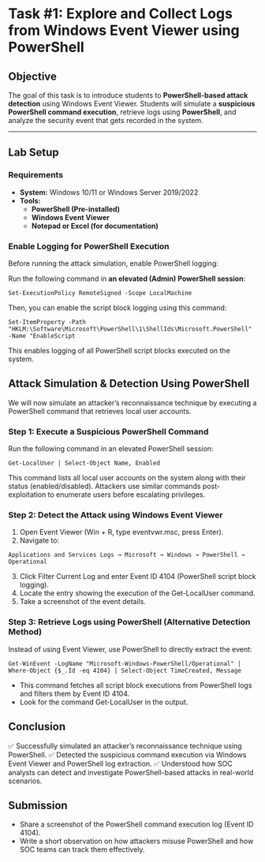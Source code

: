 # **Task #1: Explore and Collect Logs from Windows Event Viewer using PowerShell**

## **Objective**
The goal of this task is to introduce students to **PowerShell-based attack detection** using Windows Event Viewer. Students will simulate a **suspicious PowerShell command execution**, retrieve logs using **PowerShell**, and analyze the security event that gets recorded in the system.

---

## **Lab Setup**
### **Requirements**
- **System:** Windows 10/11 or Windows Server 2019/2022  
- **Tools:**  
  - **PowerShell (Pre-installed)**
  - **Windows Event Viewer**
  - **Notepad or Excel (for documentation)**  

### **Enable Logging for PowerShell Execution**
Before running the attack simulation, enable PowerShell logging:  

Run the following command in **an elevated (Admin) PowerShell session**:  
```
Set-ExecutionPolicy RemoteSigned -Scope LocalMachine
```
Then, you can enable the script block logging using this command:

```
Set-ItemProperty -Path "HKLM:\Software\Microsoft\PowerShell\1\ShellIds\Microsoft.PowerShell" -Name "EnableScript
```
This enables logging of all PowerShell script blocks executed on the system.

## Attack Simulation & Detection Using PowerShell
We will now simulate an attacker’s reconnaissance technique by executing a PowerShell command that retrieves local user accounts.

### Step 1: Execute a Suspicious PowerShell Command
Run the following command in an elevated PowerShell session:

```
Get-LocalUser | Select-Object Name, Enabled
```
This command lists all local user accounts on the system along with their status (enabled/disabled).
Attackers use similar commands post-exploitation to enumerate users before escalating privileges.
### Step 2: Detect the Attack using Windows Event Viewer
1. Open Event Viewer (Win + R, type eventvwr.msc, press Enter).
2. Navigate to:
```
Applications and Services Logs → Microsoft → Windows → PowerShell → Operational
```
3. Click Filter Current Log and enter Event ID 4104 (PowerShell script block logging).
4. Locate the entry showing the execution of the Get-LocalUser command.
5. Take a screenshot of the event details.

### Step 3: Retrieve Logs using PowerShell (Alternative Detection Method)
Instead of using Event Viewer, use PowerShell to directly extract the event:

```
Get-WinEvent -LogName "Microsoft-Windows-PowerShell/Operational" | Where-Object {$_.Id -eq 4104} | Select-Object TimeCreated, Message
```
- This command fetches all script block executions from PowerShell logs and filters them by Event ID 4104.
- Look for the command Get-LocalUser in the output.

## Conclusion
✅ Successfully simulated an attacker’s reconnaissance technique using PowerShell.
✅ Detected the suspicious command execution via Windows Event Viewer and PowerShell log extraction.
✅ Understood how SOC analysts can detect and investigate PowerShell-based attacks in real-world scenarios.

## Submission
- Share a screenshot of the PowerShell command execution log (Event ID 4104).
- Write a short observation on how attackers misuse PowerShell and how SOC teams can track them effectively.
